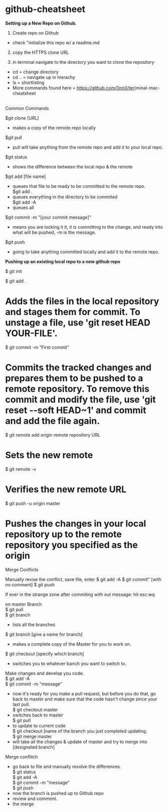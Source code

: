 # github-cheatsheet

<strong>Setting up a New Repo on Github.</strong>

1) Create repo on Github  
  - check "initialize this repo w/ a readme.md 
  
2) copy the HTTPS clone URL  

3) in terminal navigate to the directory you want to clone the repository  

  - cd = change directory  
  - cd .. = navigate up in hierachy  
  - ls = shortlisting  
  - More commands found here = https://github.com/0nn0/ter)minal-mac-cheatsheet 
<br> </br>

Common Commands

$git clone [URL]  
  - makes a copy of the remote repo locally

$git pull   
  - pull will take anything from the remote repo and add it to your local repo. 

$git status  
  - shows the difference between the local repo & the remote 

$git add [file name]  
  - queues that file to be ready to be committed to the remote repo.   
$git add .  
  - queues everything in the directory to be commited  
$git add -A  
  - queues all

$git commit -m "[your commit message]"  
  - means you are locking it it, it is committing to the change, and ready into what will be pushed, -m is the message.  

$git push   
  - going to take anything committed locally and add it to the remote repo.  


<strong>Pushing up an existing local repo to a new github repo</strong>

$ git init

$ git add .  
  # Adds the files in the local repository and stages them for commit. To unstage a file, use 'git reset HEAD YOUR-FILE'.
  
$ git commit -m "First commit"  
  # Commits the tracked changes and prepares them to be pushed to a remote repository. To remove this commit and modify the file, use 'git reset --soft HEAD~1' and commit and add the file again.
  
$ git remote add origin remote repository URL  
  # Sets the new remote
  
$ git remote -v  
  # Verifies the new remote URL
  
$ git push -u origin master  
  # Pushes the changes in your local repository up to the remote repository you specified as the origin


<stron>Merge Conflicts</stron>

Manually revise the conflict, save file, enter 
$ git add -A
$ git commit"    [with no comment]
$ git push

If ever in the strange zone after commiting with out message:
hit esc:wq



on master Branch  
$ git pull  
$ git branch  
- lists all the branches

$ git branch [give a name for branch]  
- makes a complete copy of the Master for you to work on.  

$ git checkout [specify which branch]  
- switches you to whatever banch you want to switch to.

Make changes and develop you code.  
$ git add -A  
$ git commit -m "message"  
- now it's ready for you make a pull request, but before you do that, go back to master and make sure that the code hasn't change since your last pull.  
$ git checkout master  
- switches back to master  
$ git pull
- to update to current code  
$ git checkout [name of the branch you just completed updating.  
$ git merge master
- will take all the changes & update of master  and try to merge into [designated branch]

Merge conflitch  
- go back to file and manually resolve the differences.  
$ git status  
$ git add -A  
$ git commit -m "message"  
$ git push   
- now the branch is pushed up to Github repo  
- review and comment.  
- the merge



